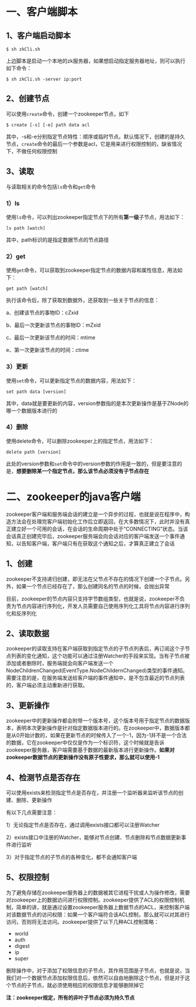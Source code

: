 # 一、客户端脚本

## 1、客户端启动脚本

```shell
$ sh zkCli.sh
```

上边脚本是启动一个本地的zk服务器，如果想启动指定服务器地址，则可以执行如下命令：

```shell
$ sh zkCli.sh -server ip:port
```

## 2、创建节点

可以使用`create`命令，创建一个zookeeper节点，如下

```shell
$ create [-s] [-e] path data acl
```

其中，-s和-e分别指定节点特性：顺序或临时节点。默认情况下，创建的是持久节点，`create`命令的最后一个参数是acl，它是用来进行权限控制的，缺省情况下，不做任何权限控制

## 3、读取

与读取相关的命令包括`ls`命令和`get`命令

### 1）ls

使用`ls`命令，可以列出zookeeper指定节点下的所有**第一级**子节点，用法如下：

```shell
ls path [watch]
```

其中，path标识的是指定数据节点的节点路径

### 2）get

使用`get`命令，可以获取到zookeeper指定节点的数据内容和属性信息，用法如下：

```shell
get path [watch]
```

执行该命令后，除了获取到数据外，还获取到一些关于节点的信息：

a、创建该节点的事物ID：cZxid

b、最后一次更新该节点的事物ID：mZxid

c、最后一次更新该节点的时间：mtime

e、第一次更新该节点的时间：ctime

### 3）更新

使用`set`命令，可以更新指定节点的数据内容，用法如下：

```shell
set path data [version]
```

其中，data就是要更新的内容，version参数指的是本次更新操作是基于ZNode的哪一个数据版本进行的

### 4）删除

使用delete命令，可以删除zookeeper上的指定节点，用法如下：

```shell
delete path [version]
```

此处的version参数和`set`命令中的version参数的作用是一致的，但是要注意的是，**想要删除某一个指定节点，那么该节点必须没有子节点存在**

# 二、zookeeper的java客户端

zookeeper客户端和服务端会话的建立是一个异步的过程，也就是说在程序中，构造方法会在处理完客户端初始化工作后立即返回，在大多数情况下，此时并没有真正建立好一个可用的会话，在会话的生命周期中处于“CONNECTING”状态。当该会话真正创建完毕后，zookeeper服务端会向会话对应的客户端发送一个事件通知，以告知客户端，客户端只有在获取这个通知之后，才算真正建立了会话

## 1、创建

zookeeper不支持递归创建，即无法在父节点不存在的情况下创建一个子节点。另外，如果一个节点已经存在了，那么创建同名的节点的时候，会抛出异常

目前，zookeeper的节点内容只支持字节数组类型，也就是说，zookeeper不负责为节点内容进行序列化，开发人员需要自己使用序列化工具将节点内容进行序列化和反序列化

## 2、读取数据

zookeeper的读取支持在客户端获取到指定节点的子节点列表后，再订阅这个子节点列表的变化通知，这个功能可以通过注册Watcher的手段来实现。当有子节点被添加或者删除时，服务端就会向客户端发送一个NodeChildrenChanged(EventType.NodeChildernChanged)类型的事件通知。需要注意的是，在服务端发送给客户端的事件通知中，是不包含最近的节点列表的，客户端必须主动重新进行获取。

## 3、更新操作

zookeeper中的更新操作都会附带一个版本号，这个版本号用于指定节点的数据版本，表明本次更新操作是针对指定数据版本进行的。在zookeeper中，数据版本都是从0开始计数的，如果在更新节点的时候传入了一个-1，因为-1并不是一个合法的数据，它在zookeeper中仅仅是作为一个标识符，这个时候就是告诉zookeeper服务器，客户端需要基于数据的最新版本进行更新操作。**如果对zookeeper数据节点的更新操作没有原子性要求，那么就可以使用-1**

## 4、检测节点是否存在

可以使用exists来检测指定节点是否存在，并注册一个监听器来监听该节点的创建、删除、更新操作

有以下几点需要注意：

1）无论指定节点是否存在，通过调用exists接口都可以注册Watcher

2）exists接口中注册的Watcher，能够对节点创建、节点删除和节点数据更新事件进行监听

3）对于指定节点的子节点的各种变化，都不会通知客户端

## 5、权限控制

为了避免存储在zookeeper服务器上的数据被其它进程干扰或人为操作修改，需要对zookeeper上的数据访问进行权限控制。zookeeper提供了ACL的权限控制机制，简单的讲，就是通过设置zookeeper服务器上数据节点的ACL，来控制客户端对该数据节点的访问权限：如果一个客户端符合该ACL控制，那么就可以对其进行访问，否则将无法访问。zookeeper提供了以下几种ACL控制策略：

- world
- auth
- digest
- ip
- super

删除操作中，对于添加了权限信息的子节点，其作用范围是子节点，也就是说，当我们对一个数据节点添加权限信息后，依然可以自由地删除这个节点，但是对于这个节点的子节点，就必须使用相应的权限信息才能够删除掉它

**注：zookeeper规定，所有的非叶子节点必须为持久节点**

